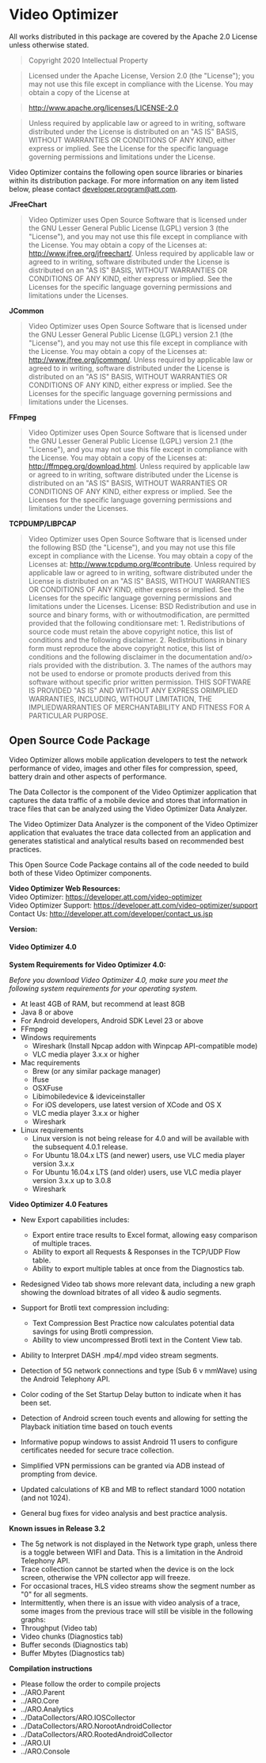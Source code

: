 
# Video Optimizer

All works distributed in this package are covered by the Apache 2.0 License unless otherwise stated.

> Copyright 2020
Intellectual Property

> Licensed under the Apache License, Version 2.0 (the "License");
> you may not use this file except in compliance with the License.
> You may obtain a copy of the License at

> http://www.apache.org/licenses/LICENSE-2.0

> Unless required by applicable law or agreed to in writing, software
> distributed under the License is distributed on an "AS IS" BASIS,
> WITHOUT WARRANTIES OR CONDITIONS OF ANY KIND, either express or implied.
> See the License for the specific language governing permissions and
> limitations under the License.

Video Optimizer contains the following open source libraries or binaries within its distribution package.  For more information on any item listed below, please contact developer.program@att.com.


**JFreeChart**  
> Video Optimizer uses Open Source Software that is licensed under the GNU Lesser General Public License (LGPL) version 3 (the "License"), and you may not use this file except in compliance with the License. You may obtain a copy of the Licenses at: http://www.jfree.org/jfreechart/. Unless required by applicable law or agreed to in writing, software distributed under the License is distributed on an "AS IS" BASIS, WITHOUT WARRANTIES OR CONDITIONS OF ANY KIND, either express or implied. See the Licenses for the specific language governing permissions and limitations under the Licenses.  

**JCommon**  
> Video Optimizer uses Open Source Software that is licensed under the GNU Lesser General Public License (LGPL) version 2.1 (the "License"), and you may not use this file except in compliance with the License. You may obtain a copy of the Licenses at: http://www.jfree.org/jcommon/. Unless required by applicable law or agreed to in writing, software distributed under the License is distributed on an "AS IS" BASIS, WITHOUT WARRANTIES OR CONDITIONS OF ANY KIND, either express or implied. See the Licenses for the specific language governing permissions and limitations under the Licenses.  

**FFmpeg**  
> Video Optimizer uses Open Source Software that is licensed under the GNU Lesser General Public License (LGPL) version 2.1 (the "License"), and you may not use this file except in compliance with the License. You may obtain a copy of the Licenses at: http://ffmpeg.org/download.html. Unless required by applicable law or agreed to in writing, software distributed under the License is distributed on an "AS IS" BASIS, WITHOUT WARRANTIES OR CONDITIONS OF ANY KIND, either express or implied. See the Licenses for the specific language governing permissions and limitations under the Licenses.  

**TCPDUMP/LIBPCAP**  
> Video Optimizer uses Open Source Software that is licensed under the following BSD (the "License"), and you may not use this file except in compliance with the License. You may obtain a copy of the Licenses at: http://www.tcpdump.org/#contribute. Unless required by applicable law or agreed to in writing, software distributed under the License is distributed on an "AS IS" BASIS, WITHOUT WARRANTIES OR CONDITIONS OF ANY KIND, either express or implied. See the Licenses for the specific language governing permissions and limitations under the Licenses. License: BSD Redistribution and use in source and binary forms, with or withoutmodification, are permitted provided that the following conditionsare met: 1. Redistributions of source code must retain the above copyright notice, this list of conditions and the following disclaimer. 2. Redistributions in binary form must reproduce the above copyright notice, this list of conditions and the following disclaimer in the documentation and/o> rials provided with the distribution. 3. The names of the authors may not be used to endorse or promote products derived from this software without specific prior written permission.  THIS SOFTWARE IS PROVIDED "AS IS" AND WITHOUT ANY EXPRESS ORIMPLIED WARRANTIES, INCLUDING, WITHOUT LIMITATION, THE IMPLIEDWARRANTIES OF MERCHANTABILITY AND FITNESS FOR A PARTICULAR PURPOSE.  


## Open Source Code Package

Video Optimizer allows mobile application developers to test the network performance of video, images and other files for compression, speed, battery drain and other aspects of performance.

The Data Collector is the component of the Video Optimizer application that captures the data traffic of a mobile device and stores that information in trace files that can be analyzed using the Video Optimizer Data Analyzer.

The Video Optimizer Data Analyzer is the component of the Video Optimizer application that evaluates the trace data collected from an application and generates statistical and analytical results based on recommended best practices.

This Open Source Code Package contains all of the code needed to build both of these Video Optimizer components.


**Video Optimizer Web Resources:**  
Video Optimizer: https://developer.att.com/video-optimizer<br/>
Video Optimizer Support: https://developer.att.com/video-optimizer/support<br/>
Contact Us: http://developer.att.com/developer/contact_us.jsp<br/>


**Version:**  
#### Video Optimizer 4.0

**System Requirements for Video Optimizer 4.0:**

*Before you download Video Optimizer 4.0, make sure you meet the following system requirements for your operating system.*

- At least 4GB of RAM, but recommend at least 8GB
- Java 8 or above
- For Android developers, Android SDK Level 23 or above
- FFmpeg
- Windows requirements
  - Wireshark (Install Npcap addon with Winpcap API-compatible mode)
  - VLC media player 3.x.x or higher
- Mac requirements
  - Brew (or any similar package manager)
  - Ifuse
  - OSXFuse
  - Libimobiledevice & ideviceinstaller
  - For iOS developers, use latest version of XCode and OS X
  - VLC media player 3.x.x or higher
  - Wireshark
- Linux requirements
  - Linux version is not being release for 4.0 and will be available with the subsequent 4.0.1 release.
  - For Ubuntu 18.04.x LTS (and newer) users, use VLC media player version 3.x.x
  - For Ubuntu 16.04.x LTS (and older) users, use VLC media player version 3.x.x up to 3.0.8
  - Wireshark



**Video Optimizer 4.0 Features**

- New Export capabilities includes:
  - Export entire trace results to Excel format, allowing easy comparison of multiple traces.
  -	Ability to export all Requests & Responses in the TCP/UDP Flow table.
  -	Ability to export multiple tables at once from the Diagnostics tab.

- Redesigned Video tab shows more relevant data, including a new graph showing the download bitrates of all video & audio segments.

- Support for Brotli text compression including:
  - Text Compression Best Practice now calculates potential data savings for using Brotli compression.
  - Ability to view uncompressed Brotli text in the Content View tab.
- Ability to Interpret DASH .mp4/.mpd video stream segments.

- Detection of 5G network connections and type (Sub 6 v mmWave) using the Android Telephony API.

- Color coding of the Set Startup Delay button to indicate when it has been set.

- Detection of Android screen touch events and allowing for setting the Playback initiation time based on touch events

-	Informative popup windows to assist Android 11 users to configure certificates needed for secure trace collection.

-	Simplified VPN permissions can be granted via ADB instead of prompting from device.

-	Updated calculations of KB and MB to reflect standard 1000 notation (and not 1024).

-	General bug fixes for video analysis and best practice analysis.


**Known issues in Release 3.2**

- The 5g network is not displayed in the Network type graph, unless there is a toggle between WIFI and Data. This is a limitation in the Android Telephony API.
-	Trace collection cannot be started when the device is on the lock screen, otherwise the VPN collector app will freeze.
-	For occasional traces, HLS video streams show the segment number as "0" for all segments.
-	Intermittently, when there is an issue with video analysis of a trace, some images from the previous trace will still be visible in the following graphs:
  -	Throughput (Video tab)
  -	Video chunks (Diagnostics tab)
  -	Buffer seconds (Diagnostics tab)
  -	Buffer Mbytes (Diagnostics tab)

**Compilation instructions**
+ Please follow the order to compile projects
+ ../ARO.Parent
+ ../ARO.Core
+ ../ARO.Analytics
+ ../DataCollectors/ARO.IOSCollector
+ ../DataCollectors/ARO.NorootAndroidCollector
+ ../DataCollectors/ARO.RootedAndroidCollector
+ ../ARO.UI
+ ../ARO.Console
